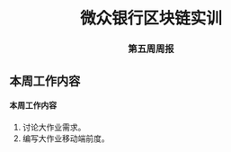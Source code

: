 # <center>微众银行区块链实训</center>
### <center>第五周周报</center>

## 本周工作内容
#### 本周工作内容
1. 讨论大作业需求。
1. 编写大作业移动端前度。